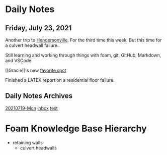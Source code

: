 # Daily Notes

## Friday, July 23, 2021

Another trip to [Hendersonville](https://en.wikipedia.org/wiki/Hendersonville,_Tennessee). For the third time this week. But this time for a culvert headwall failure.

Still learning and working through things with foam, git, GitHub, Markdown, and VSCode.

[[Gracie]]'s new [favorite spot](https://photos.app.goo.gl/Asqj14i852KXtxYP6)

Finished a LATEX report on a residential floor failure.

## Daily Notes Archives

[20210719-Mon](/journal/20210719-Mon.md)
[inbox](../inbox.md)
[test](test.md)

# Foam Knowledge Base Hierarchy

- retaining walls
    - culvert headwalls
